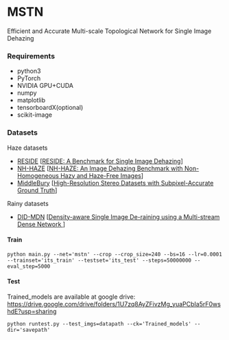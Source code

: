 # MSTN
Efficient and Accurate Multi-scale Topological Network for Single Image Dehazing

### Requirements

* python3
* PyTorch
* NVIDIA GPU+CUDA
* numpy
* matplotlib
* tensorboardX(optional)
* scikit-image

### Datasets
Haze datasets
* [RESIDE](https://sites.google.com/view/reside-dehaze-datasets/) [[RESIDE: A Benchmark for Single Image Dehazing](https://www.google.com/url?q=https%3A%2F%2Farxiv.org%2Fpdf%2F1712.04143.pdf&sa=D&sntz=1&usg=AFQjCNHzdt3kMDsvuJ7Ef6R4ev59OFeRYA)]
* [NH-HAZE](https://data.vision.ee.ethz.ch/cvl/ntire20/nh-haze/) [[NH-HAZE: An Image Dehazing Benchmark with
Non-Homogeneous Hazy and Haze-Free Images](https://data.vision.ee.ethz.ch/cvl/ntire20/nh-haze/files/NH_HAZE_IEEE.pdf)]
* [MiddleBury](https://vision.middlebury.edu/stereo/data/2014/) [[High-Resolution Stereo Datasets with
Subpixel-Accurate Ground Truth](https://elib.dlr.de/90624/1/ScharsteinEtal2014.pdf)]

Rainy datasets
* [DID-MDN](https://github.com/hezhangsprinter/DID-MDN) [[Density-aware Single Image De-raining using a Multi-stream Dense Network
](https://arxiv.org/abs/1802.07412)]
#### Train

 ```shell
 python main.py --net='mstn' --crop --crop_size=240 --bs=16 --lr=0.0001 --trainset='its_train' --testset='its_test' --steps=50000000 --eval_step=5000
 ```

#### Test

Trained_models are available at google drive: https://drive.google.com/drive/folders/1U7zq8AyZFivzMg_yuaPCbIa5rF0wshdE?usp=sharing

 ```shell
 python runtest.py --test_imgs=datapath --ck='Trained_models' --dir='savepath'
```
